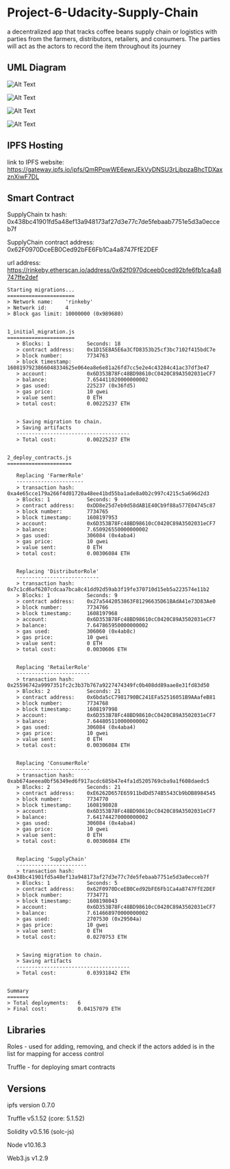# Project-6-Udacity-Supply-Chain

a decentralized app that tracks coffee beans supply chain or logistics with parties from the farmers, distributors, retailers, and consumers. The parties will act as the actors to record the item throughout its journey

## UML Diagram

![Alt Text](https://github.com/MuhdRaffiq/Project-6-Udacity-Supply-Chain/blob/master/UML%20Diagram/Activity%20Diagram.PNG)

![Alt Text](https://github.com/MuhdRaffiq/Project-6-Udacity-Supply-Chain/blob/master/UML%20Diagram/Sequence%20Diagram.PNG)

![Alt Text](https://github.com/MuhdRaffiq/Project-6-Udacity-Supply-Chain/blob/master/UML%20Diagram/State%20Diagram.PNG)

![Alt Text](https://github.com/MuhdRaffiq/Project-6-Udacity-Supply-Chain/blob/master/UML%20Diagram/Data%20Modeling%20Diagram.PNG)

## IPFS Hosting

link to IPFS website: https://gateway.ipfs.io/ipfs/QmRPpwWE6ewrJEkVyDNSU3rLjbpzaBhcTDXaxznXiwF7DL

## Smart Contract

SupplyChain tx hash: 0x438bc41901fd5a48ef13a948173af27d3e77c7de5febaab7751e5d3a0ecceb7f

SupplyChain contract address: 0x62F0970DceEB0Ced92bFE6Fb1Ca4a8747FfE2DEF

url address: https://rinkeby.etherscan.io/address/0x62f0970dceeb0ced92bfe6fb1ca4a8747ffe2def

```
Starting migrations...
======================
> Network name:    'rinkeby'
> Network id:      4
> Block gas limit: 10000000 (0x989680)


1_initial_migration.js
======================
   > Blocks: 1            Seconds: 18
   > contract address:    0x1D15E8A5E6a3CfD8353b25cf3bc7102f415bdC7e
   > block number:        7734763
   > block timestamp:     1608197923866048334625e064ea8e6e81a26fd7cc5e2e4c43284c41ac37df3e47
   > account:             0x6D353B78Fc48BD98610cC0420C89A3502031eCF7
   > balance:             7.654411020000000002
   > gas used:            225237 (0x36fd5)
   > gas price:           10 gwei
   > value sent:          0 ETH
   > total cost:          0.00225237 ETH


   > Saving migration to chain.
   > Saving artifacts
   -------------------------------------
   > Total cost:          0.00225237 ETH


2_deploy_contracts.js
=====================

   Replacing 'FarmerRole'
   ----------------------
   > transaction hash:    0xa4e65cce179a266f4d01720a48ee41bd55ba1ade8a0b2c997c4215c5a696d2d3
   > Blocks: 1            Seconds: 9
   > contract address:    0xDD8e25d7eb9d58dAB1E40Cb9f88a577E04745c87
   > block number:        7734765
   > block timestamp:     1608197953
   > account:             0x6D353B78Fc48BD98610cC0420C89A3502031eCF7
   > balance:             7.650926550000000002
   > gas used:            306084 (0x4aba4)
   > gas price:           10 gwei
   > value sent:          0 ETH
   > total cost:          0.00306084 ETH


   Replacing 'DistributorRole'
   ---------------------------
   > transaction hash:    0x7c1cd6af6207cdcaa7bca8c41dd92d59ab3f19fe370710d15eb5a223574e11b2
   > Blocks: 1            Seconds: 9
   > contract address:    0x27a5442053863F81296635D61BAdA41e73D83Ae0
   > block number:        7734766
   > block timestamp:     1608197968
   > account:             0x6D353B78Fc48BD98610cC0420C89A3502031eCF7
   > balance:             7.647865950000000002
   > gas used:            306060 (0x4ab8c)
   > gas price:           10 gwei
   > value sent:          0 ETH
   > total cost:          0.0030606 ETH


   Replacing 'RetailerRole'
   ------------------------
   > transaction hash:    0x25596742a9997351fc2c3b37b767a9227474349fc0b408dd89aae8e31fd83d50
   > Blocks: 2            Seconds: 21
   > contract address:    0x6bda5cC7981790BC241EFa52516051B9AAafeB81
   > block number:        7734768
   > block timestamp:     1608197998
   > account:             0x6D353B78Fc48BD98610cC0420C89A3502031eCF7
   > balance:             7.644805110000000002
   > gas used:            306084 (0x4aba4)
   > gas price:           10 gwei
   > value sent:          0 ETH
   > total cost:          0.00306084 ETH


   Replacing 'ConsumerRole'
   ------------------------
   > transaction hash:    0xab674aeeea0bf56349ed6f917acdc685b47e4fa1d5205769cba9a1f608daedc5
   > Blocks: 2            Seconds: 21
   > contract address:    0xE6262D657E65911bdDd574B5543Cb9bDB8984545
   > block number:        7734770
   > block timestamp:     1608198028
   > account:             0x6D353B78Fc48BD98610cC0420C89A3502031eCF7
   > balance:             7.641744270000000002
   > gas used:            306084 (0x4aba4)
   > gas price:           10 gwei
   > value sent:          0 ETH
   > total cost:          0.00306084 ETH


   Replacing 'SupplyChain'
   -----------------------
   > transaction hash:    0x438bc41901fd5a48ef13a948173af27d3e77c7de5febaab7751e5d3a0ecceb7f
   > Blocks: 1            Seconds: 5
   > contract address:    0x62F0970DceEB0Ced92bFE6Fb1Ca4a8747FfE2DEF
   > block number:        7734771
   > block timestamp:     1608198043
   > account:             0x6D353B78Fc48BD98610cC0420C89A3502031eCF7
   > balance:             7.614668970000000002
   > gas used:            2707530 (0x29504a)
   > gas price:           10 gwei
   > value sent:          0 ETH
   > total cost:          0.0270753 ETH


   > Saving migration to chain.
   > Saving artifacts
   -------------------------------------
   > Total cost:          0.03931842 ETH


Summary
=======
> Total deployments:   6
> Final cost:          0.04157079 ETH
```

## Libraries

Roles - used for adding, removing, and check if the actors added is in the list for mapping for access control

Truffle - for deploying smart contracts

## Versions

ipfs version 0.7.0

Truffle v5.1.52 (core: 5.1.52)

Solidity v0.5.16 (solc-js)

Node v10.16.3

Web3.js v1.2.9
